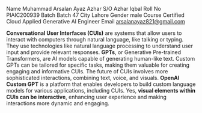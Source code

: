 Name	Muhammad Arsalan Ayaz Azhar
S/O	Azhar Iqbal
Roll No	PIAIC200939
Batch	Batch 47
City	Lahore
Gender	male
Course	Certified Cloud Applied Generative AI Engineer
Email	arsalanayaz821@gmail.com


**Conversational User Interfaces (CUIs)** are systems that allow users to interact with computers through natural language, like talking or typing. They use technologies like natural language processing to understand user input and provide relevant responses. **GPTs**, or Generative Pre-trained Transformers, are AI models capable of generating human-like text. Custom GPTs can be tailored for specific tasks, making them valuable for creating engaging and informative CUIs. The future of CUIs involves more sophisticated interactions, combining text, voice, and visuals. **OpenAI Custom GPT** is a platform that enables developers to build custom language models for various applications, including CUIs. Yes, **visual elements within CUIs can be interactive**, enhancing user experience and making interactions more dynamic and engaging. 
